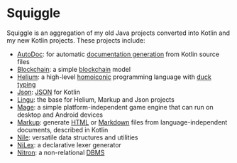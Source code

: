 # Squiggle

Squiggle is an aggregation of my old Java projects converted into Kotlin and my new Kotlin projects. These projects include:

- [AutoDoc](src/main/kotlin/ir/smmh/autodoc/AutoDoc.kt): for automatic [documentation generation](https://en.wikipedia.org/wiki/documentation%20generation) from Kotlin source files
- [Blockchain](src/main/kotlin/ir/smmh/blockchain/Blockchain.kt): a simple [blockchain](https://en.wikipedia.org/wiki/blockchain) model
- [Helium](src/main/kotlin/ir/smmh/helium/Helium.kt): a high-level [homoiconic](https://en.wikipedia.org/wiki/homoiconic) programming language with [duck typing](https://en.wikipedia.org/wiki/duck%20typing)
- [Json](src/main/kotlin/ir/smmh/serialization/json/Json.kt): [JSON](json.org) for Kotlin
- [Lingu](src/main/kotlin/ir/smmh/lingu/Language.kt): the base for Helium, Markup and Json projects
- [Mage](src/main/kotlin/ir/smmh/mage/core.kt): a simple platform-independent game engine that can run on desktop and Android devices
- [Markup](src/main/kotlin/ir/smmh/markup/Markup.kt): generate [HTML](https://en.wikipedia.org/wiki/HTML) or [Markdown](https://en.wikipedia.org/wiki/Markdown) files from language-independent documents, described in Kotlin
- [Nile](src/main/kotlin/ir/smmh/nile.): versatile data structures and utilities
- [NiLex](src/main/kotlin/ir/smmh/niLex/NiLex.kt): a declarative lexer generator
- [Nitron](src/main/kotlin/ir/smmh/nitron/Nitron.kt): a non-relational [DBMS](https://en.wikipedia.org/wiki/DBMS)
